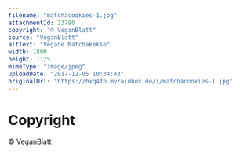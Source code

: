 ```yaml
---
filename: "matchacookies-1.jpg"
attachmentId: 23790
copyright: "© VeganBlatt"
source: "VeganBlatt"
altText: "Vegane Matchakekse"
width: 1800
height: 1125
mimeType: "image/jpeg"
uploadDate: "2017-12-05 10:34:43"
originalUrl: "https://bxq4fb.myraidbox.de/i/matchacookies-1.jpg"
---
```


# Copyright

© VeganBlatt
